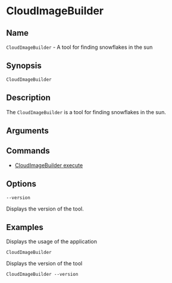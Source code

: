 # CloudImageBuilder

## Name

`CloudImageBuilder` - A tool for finding snowflakes in the sun

## Synopsis

```
CloudImageBuilder
```

## Description

The `CloudImageBuilder` is a tool for finding snowflakes in the sun.

## Arguments

## Commands

* [CloudImageBuilder execute](CloudImageBuilder-execute.md)

## Options

`--version`

Displays the version of the tool.

## Examples

Displays the usage of the application

```
CloudImageBuilder
```

Displays the version of the tool

```
CloudImageBuilder --version
```
